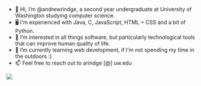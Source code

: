 - 👋 Hi, I’m @andrewrindge, a second year undergraduate at University of Washington studying computer science.
- 🖥 I'm experienced with Java, C, JavaScript, HTML + CSS and a bit of Python. 
- 👀 I’m interested in all things software, but particularly technological tools that can improve human quality of life.
- 🌱 I’m currently learning web development, if I'm not spending my time in the outdoors :)
- 📫 Feel free to reach out to arindge [@] uw.edu

<a href="https://github.com/andrewrindge/github-readme-stats">
  <img align="center" src="https://github-readme-stats.vercel.app/api/top-langs/?username=andrewrindge&layout=compact" />
</a>
<!---
andrewrindge/andrewrindge is a ✨ special ✨ repository because its `README.md` (this file) appears on your GitHub profile.
You can click the Preview link to take a look at your changes.
--->
